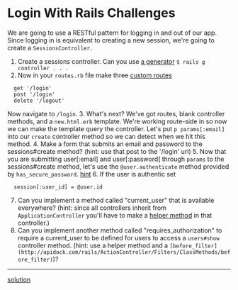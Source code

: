 # Login With Rails Challenges

We are going to use a RESTful pattern for logging in and out of our app. Since logging in is equivalent to creating a new session, we're going to create a `SessionsController`.

1. Create a sessions controller. Can you use [a generator](http://guides.rubyonrails.org/command_line.html#rails-generate) `$ rails g controller . . . `
2. Now in your `routes.rb` file make three [custom routes](http://guides.rubyonrails.org/routing.html#generating-paths-and-urls-from-code)

  ```
    get '/login'
    post '/login'
    delete '/logout'
  ```
  Now navigate to `/login`.
3. What's next? We've got routes, blank controller methods, and a `new.html.erb` template. We're working route-side in so now we can make the template query the controller. Let's put `p params[:email]` into our `create` controller method so we can detect when we hit this method.
4. Make a form that submits an email and password to the sessions#create method? (hint: use that post to the '/login' url)
5. Now that you are submitting user[:email] and user[:password] through `params` to the sessions#create method, let's use the `@user.authenticate` method provided by `has_secure_password`. [hint](http://apidock.com/rails/v4.0.2/ActiveModel/SecurePassword/ClassMethods/has_secure_password)
6. If the user is authentic set

  ```
    session[:user_id] = @user.id
  ```
7. Can you implement a method called "current_user" that is available everywhere? (hint: since all controllers inherit from `ApplicationController` you'll have to make a [helper method](http://apidock.com/rails/ActionController/Helpers/ClassMethods/helper_method) in that controller.)
8. Can you implement another method called "requires_authorization" to require a current_user to be defined for users to access a `users#show` controller method. (hint: use a helper method and a `[before_filter](http://apidock.com/rails/ActionController/Filters/ClassMethods/before_filter)`)?

---
[solution](https://gist.github.com/thebucknerlife/10090014)
